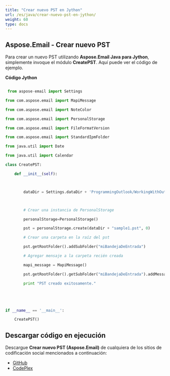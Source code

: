 ```yaml
---
title: "Crear nuevo PST en Jython"
url: /es/java/crear-nuevo-pst-en-jython/
weight: 60
type: docs
---
```


## **Aspose.Email - Crear nuevo PST**
Para crear un nuevo PST utilizando **Aspose.Email Java para Jython**, simplemente invoque el módulo **CreatePST**. Aquí puede ver el código de ejemplo.

**Código Jython**

``` python

 from aspose-email import Settings

from com.aspose.email import MapiMessage

from com.aspose.email import NoteColor

from com.aspose.email import PersonalStorage

from com.aspose.email import FileFormatVersion

from com.aspose.email import StandardIpmFolder

from java.util import Date

from java.util import Calendar

class CreatePST:

    def __init__(self):



        dataDir = Settings.dataDir + 'ProgrammingOutlook/WorkingWithOutlookPersonalStorage/CreatePST/'



        # Crear una instancia de PersonalStorage

        personalStorage=PersonalStorage()

        pst = personalStorage.create(dataDir + "sample1.pst", 0)

        # Crear una carpeta en la raíz del pst

        pst.getRootFolder().addSubFolder("miBandejaDeEntrada")

        # Agregar mensaje a la carpeta recién creada

        mapi_message = MapiMessage()

        pst.getRootFolder().getSubFolder("miBandejaDeEntrada").addMessage(mapi_message.fromFile(dataDir + "Message.msg"))

        print "PST creado exitosamente."





if __name__ == '__main__':        

    CreatePST()

```
## **Descargar código en ejecución**
Descargue **Crear nuevo PST (Aspose.Email)** de cualquiera de los sitios de codificación social mencionados a continuación:

- [GitHub](https://github.com/aspose-email/Aspose.Email-for-Java/releases/tag/Aspose.Email_Java_for_Jython-v1.0)
- [CodePlex](https://archive.codeplex.com/?p=asposeemailjavajython)